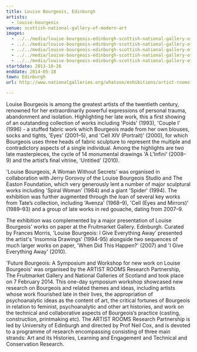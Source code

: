 ```yaml
---
title: Louise Bourgeois, Edinburgh
artists:
  - louise-bourgeois
venue: scottish-national-gallery-of-modern-art
images:
  - ../../media/louise-bourgeois-edinburgh-scottish-national-gallery-of-modern-art-2013-10-26-0.webp
  - ../../media/louise-bourgeois-edinburgh-scottish-national-gallery-of-modern-art-2013-10-26-1.webp
  - ../../media/louise-bourgeois-edinburgh-scottish-national-gallery-of-modern-art-2013-10-26-2.webp
  - ../../media/louise-bourgeois-edinburgh-scottish-national-gallery-of-modern-art-2013-10-26-3.webp
  - ../../media/louise-bourgeois-edinburgh-scottish-national-gallery-of-modern-art-2013-10-26-4.webp
startdate: 2013-10-26
enddate: 2014-05-18
town: Edinburgh
url: http://www.nationalgalleries.org/whatson/exhibitions/artist-rooms-louise-bourgeois-a-woman-without-secrets

---
```


Louise Bourgeois is among the greatest artists of the twentieth century, renowned for her extraordinarily powerful expressions of personal trauma, abandonment and isolation. Highlighting her late work, this a first showing of an outstanding collection of works including 'Poids' (1993), 'Couple I' (1996) - a stuffed fabric work which Bourgeois made from her own blouses, socks and tights, 'Eyes' (2001–5), and 'Cell XIV (Portrait)' (2000), for which Bourgeois uses three heads of fabric sculpture to represent the multiple and contradictory aspects of a single individual. Among the highlights are two late masterpieces, the cycle of 14 monumental drawings 'A L’Infini' (2008–9) and the artist’s final vitrine, 'Untitled' (2010).

'Louise Bourgeois, A Woman Without Secrets' was organised in collaboration with Jerry Gorovoy of the Louise Bourgeois Studio and The Easton Foundation, which very generously lent a number of major sculptural works including 'Spiral Woman' (1984) and a giant 'Spider' (1994). The exhibition was further augmented through the loan of several key works from Tate’s collection, including 'Avenza' (1968–9), 'Cell (Eyes and Mirrors)' (1989–93) and a group of late works in red gouache, dating from 2007–9.

The exhibition was complemented by a major presentation of Louise Bourgeois' works on paper at the Fruitmarket Gallery. Edinburgh. Curated by Frances Morris, 'Louise Bourgeois: I Give Everything Away' presented the artist's 'Insomnia Drawings' (1994-95) alongside two sequences of much larger works on paper, 'When Did This Happen?' (2007) and 'I Give Everything Away' (2010).

'Future Bourgeois: A Symposium and Workshop for new work on Louise Bourgeois' was organised by the ARTIST ROOMS Research Partnership, The Fruitmarket Gallery and National Galleries of Scotland and took place on 7 February 2014. This one-day symposium workshop showcased new research on Bourgeois and related themes and ideas, including artists whose work flourished late in their lives, the appropriation of psychoanalytic ideas as the content of art, the critical fortunes of Bourgeois in relation to feminist, psychoanalytic and other art histories, and work on the technical and collaborative aspects of Bourgeois’s practice (casting, construction, printmaking etc). The ARTIST ROOMS Research Partnership is led by University of Edinburgh and directed by Prof Neil Cox, and is devoted to a programme of research encompassing consisting of three main strands: Art and its Histories, Learning and Engagement and Technical and Conservation Research.

